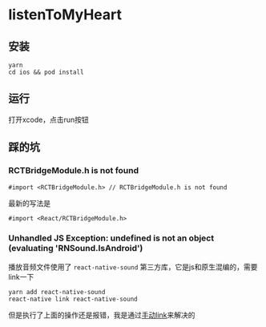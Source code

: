 # listenToMyHeart

## 安装
```
yarn
cd ios && pod install
```

## 运行
打开xcode，点击run按钮

## 踩的坑
### RCTBridgeModule.h is not found
```
#import <RCTBridgeModule.h> // RCTBridgeModule.h is not found
```
最新的写法是
```
#import <React/RCTBridgeModule.h>
```

### Unhandled JS Exception: undefined is not an object (evaluating 'RNSound.IsAndroid')
播放音频文件使用了 `react-native-sound` 第三方库，它是js和原生混编的，需要link一下
```
yarn add react-native-sound
react-native link react-native-sound
```
但是执行了上面的操作还是报错，我是通过[手动link](https://facebook.github.io/react-native/docs/linking-libraries-ios.html#manual-linking)来解决的